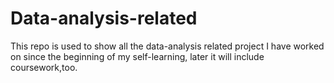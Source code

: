 # Data-analysis-related
This repo is used to show all the data-analysis related project I have worked on since the beginning of my self-learning, later it will include coursework,too.

